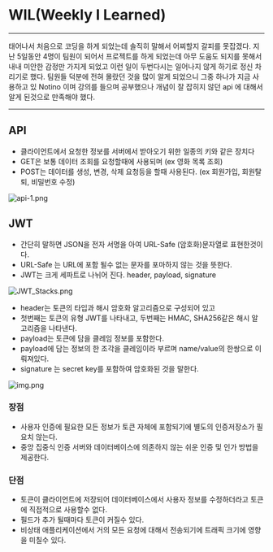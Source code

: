 # WIL(Weekly I Learned)

---

태어나서 처음으로 코딩을 하게 되었는데 솔직히 말해서 어찌할지 갈피를 못잡겠다. 지난 5일동안 4명이 팀원이 되어서 프로젝트를 하게 되었는데 아무 도움도 되지를 못해서 내내 미안한 감정만 가지게 되었고 이런 일이 두번다시는 일어나지 않게 하기로 정신 차리기로 했다. 팀원들 덕분에 전혀 몰랐던 것을 많이 알게 되었으니 그중 하나가 지금 사용하고 있 Notino 이며 강의를 들으며 공부했으나 개념이 잘 잡히지 않던 api 에 대해서 알게 된것으로 만족해야 했다.

---

## API

- 클라이언트에서 요청한 정보를 서버에서 받아오기 위한 일종의 키와 같은 장치다
- GET은 보통 데이터 조회를 요청할때에 사용되며 (ex 영화 목록 조회)
- POST는 데이터를 생성, 변경, 삭제 요청등을 할때 사용된다. (ex 회원가입, 회원탈퇴, 비밀번호 수정)

![api-1.png](WIL(Weekly%20I%20Learned)%2028682e39be4843648aa72cf2bce85d1b/api-1.png)

## JWT

- 간단히 말하면 JSON을 전자 서명을 아여 URL-Safe (암호화)문자열로 표현한것이다.
- URL-Safe 는 URL에 포함 될수 없는 문자를 포마하지 않는 것을 뜻한다.
- JWT는 크게 세파트로 나뉘어 진다. header, payload, signature

![JWT_Stacks.png](WIL(Weekly%20I%20Learned)%2028682e39be4843648aa72cf2bce85d1b/JWT_Stacks.png)

- header는 토큰의 타입과 해시 암호화 알고리즘으로 구성되어 있고
- 첫번째는 토큰의 유형 JWT를 나타내고, 두번째는 HMAC, SHA256같은 해시 알고리즘을 나타낸다.
- payload는 토큰에 담을 클레임 정보를 포함한다.
- payload에 담는 정보의 한 조각을 클레임이라 부르며 name/value의 한쌍으로 이뤄져있다.
- signature 는 secret key를 포함하여 암호화된 것을 말한다.

![img.png](WIL(Weekly%20I%20Learned)%2028682e39be4843648aa72cf2bce85d1b/img.png)

### 장점

- 사용자 인증에 필요한 모든 정보가 토큰 자체에 포함되기에 별도의 인증저장소가 필요치 않는다.
- 중앙 집중식 인증 서버와 데이터베이스에 의존하지 않는 쉬운 인증 및 인가 방법을 제공한다.

### 단점

- 토큰이 클라이언트에 저장되어 데이터베이스에서 사용자 정보를 수정하더라고 토큰에 직접적으로 사용할수 없다.
- 필드가 추가 될때마다 토큰이 커질수 있다.
- 비상태 애플리케이션에서 거의 모든 요청에 대해서 전송되기에 트래픽 크기에 영향을 미칠수 있다.